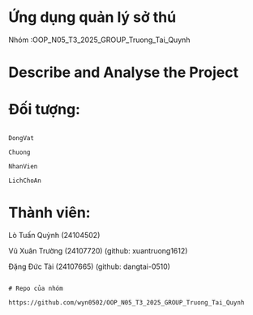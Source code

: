 # Ứng dụng quản lý sở thú
Nhóm :OOP_N05_T3_2025_GROUP_Truong_Tai_Quynh
# Describe and Analyse the Project
# Đối tượng:
```

DongVat

Chuong

NhanVien

LichChoAn

```

# Thành viên:
Lò Tuấn Quỳnh (24104502)

Vũ Xuân Trường (24107720) (github: xuantruong1612)

Đặng Đức Tài (24107665) (github: dangtai-0510)

```

# Repo của nhóm

https://github.com/wyn0502/OOP_N05_T3_2025_GROUP_Truong_Tai_Quynh
